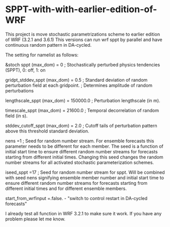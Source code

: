 # SPPT-with-with-earlier-edition-of-WRF

This project is move stochastic parametrizations scheme to earlier edition of WRF (3.2.1 and 3.6.1)
This versions can run wrf sppt by parallel and have continuous random pattern in DA-cycled.

The setting for namelist as follows:

&stoch
sppt (max_dom)                 = 0        ; Stochastically perturbed physics tendencies (SPPT), 0: off, 1: on

gridpt_stddev_sppt (max_dom)   = 0.5      ; Standard deviation of random perturbation field at each gridpoint. ; Determines amplitude of random perturbations

lengthscale_sppt (max_dom)     = 150000.0 ; Perturbation lengthscale (in m).

timescale_sppt (max_dom)       = 21600.0  ; Temporal decorrelation of random field (in s).

stddev_cutoff_sppt (max_dom)   = 2.0   ; Cutoff tails of perturbation pattern above this threshold standard deviation.

nens                          =1        ; Seed for random number stream. For ensemble forecasts this parameter needs to be different for each member. The seed is a function of initial start time to ensure different random number streams for forecasts starting from different initial times. Changing this seed changes the random number streams for all activated stochastic parameterization schemes.

iseed_sppt                   =17 ; Seed for random number stream for sppt. Will be combined with seed nens signifying ensemble member number and initial start time to ensure different random number streams for forecasts starting from different initial times and for different ensemble members.

start_from_wrfinput                   =.false.   - "switch to control restart in DA-cycled forecasts"

I already test all function in WRF 3.2.1 to make sure it work. If you have any problem please let me know.
